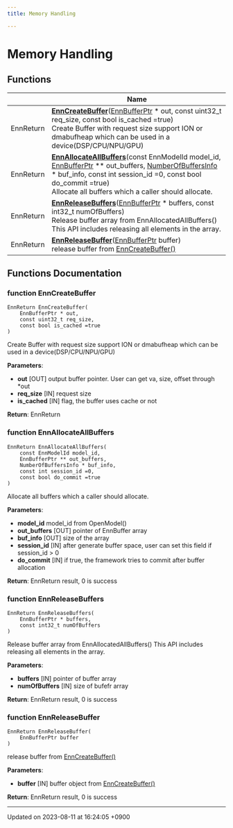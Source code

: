 ```yaml
---
title: Memory Handling

---
```


# Memory Handling



## Functions

|                | Name           |
| -------------- | -------------- |
| EnnReturn | **[EnnCreateBuffer](Modules/group__api__memory.md#function-enncreatebuffer)**([EnnBufferPtr](Classes/struct__enn_buffer.md) * out, const uint32_t req_size, const bool is_cached =true)<br>Create Buffer with request size support ION or dmabufheap which can be used in a device(DSP/CPU/NPU/GPU)  |
| EnnReturn | **[EnnAllocateAllBuffers](Modules/group__api__memory.md#function-ennallocateallbuffers)**(const EnnModelId model_id, [EnnBufferPtr](Classes/struct__enn_buffer.md) ** out_buffers, [NumberOfBuffersInfo](Classes/struct___number_of_buffers_info.md) * buf_info, const int session_id =0, const bool do_commit =true)<br>Allocate all buffers which a caller should allocate.  |
| EnnReturn | **[EnnReleaseBuffers](Modules/group__api__memory.md#function-ennreleasebuffers)**([EnnBufferPtr](Classes/struct__enn_buffer.md) * buffers, const int32_t numOfBuffers)<br>Release buffer array from EnnAllocatedAllBuffers() This API includes releasing all elements in the array.  |
| EnnReturn | **[EnnReleaseBuffer](Modules/group__api__memory.md#function-ennreleasebuffer)**([EnnBufferPtr](Classes/struct__enn_buffer.md) buffer)<br>release buffer from [EnnCreateBuffer()](Modules/group__api__memory.md#function-enncreatebuffer) |


## Functions Documentation

### function EnnCreateBuffer

```
EnnReturn EnnCreateBuffer(
    EnnBufferPtr * out,
    const uint32_t req_size,
    const bool is_cached =true
)
```

Create Buffer with request size support ION or dmabufheap which can be used in a device(DSP/CPU/NPU/GPU) 

**Parameters**: 

  * **out** [OUT] output buffer pointer. User can get va, size, offset through *out 
  * **req_size** [IN] request size 
  * **is_cached** [IN] flag, the buffer uses cache or not 


**Return**: EnnReturn 

### function EnnAllocateAllBuffers

```
EnnReturn EnnAllocateAllBuffers(
    const EnnModelId model_id,
    EnnBufferPtr ** out_buffers,
    NumberOfBuffersInfo * buf_info,
    const int session_id =0,
    const bool do_commit =true
)
```

Allocate all buffers which a caller should allocate. 

**Parameters**: 

  * **model_id** model_id from OpenModel() 
  * **out_buffers** [OUT] pointer of EnnBuffer array 
  * **buf_info** [OUT] size of the array 
  * **session_id** [IN] after generate buffer space, user can set this field if session_id > 0 
  * **do_commit** [IN] if true, the framework tries to commit after buffer allocation


**Return**: EnnReturn result, 0 is success 

### function EnnReleaseBuffers

```
EnnReturn EnnReleaseBuffers(
    EnnBufferPtr * buffers,
    const int32_t numOfBuffers
)
```

Release buffer array from EnnAllocatedAllBuffers() This API includes releasing all elements in the array. 

**Parameters**: 

  * **buffers** [IN] pointer of buffer array 
  * **numOfBuffers** [IN] size of bufefr array


**Return**: EnnReturn result, 0 is success 

### function EnnReleaseBuffer

```
EnnReturn EnnReleaseBuffer(
    EnnBufferPtr buffer
)
```

release buffer from [EnnCreateBuffer()](Modules/group__api__memory.md#function-enncreatebuffer)

**Parameters**: 

  * **buffer** [IN] buffer object from [EnnCreateBuffer()](Modules/group__api__memory.md#function-enncreatebuffer)


**Return**: EnnReturn result, 0 is success 





-------------------------------

Updated on 2023-08-11 at 16:24:05 +0900